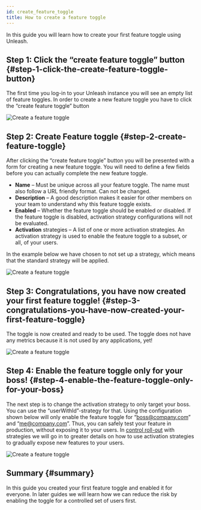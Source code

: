 ```yaml
---
id: create_feature_toggle
title: How to create a feature toggle
---
```


In this guide you will learn how to create your first feature toggle using Unleash.

## Step 1: Click the “create feature toggle” button {#step-1-click-the-create-feature-toggle-button}

The first time you log-in to your Unleash instance you will see an empty list of feature toggles. In order to create a new feature toggle you have to click the “create feature toggle” button

![Create a feature toggle](/img/create_feature_toggle_button.png)

## Step 2: Create Feature toggle {#step-2-create-feature-toggle}

After clicking the “create feature toggle” button you will be presented with a form for creating a new feature toggle. You will need to define a few fields before you can actually complete the new feature toggle.

- **Name** – Must be unique across all your feature toggle. The name must also follow a URL friendly format. Can not be changed.
- **Description** – A good description makes it easier for other members on your team to understand why this feature toggle exists.
- **Enabled** – Whether the feature toggle should be enabled or disabled. If the feature toggle is disabled, activation strategy configurations will not be evaluated.
- **Activation** strategies – A list of one or more activation strategies. An activation strategy is used to enable the feature toggle to a subset, or all, of your users.

In the example below we have chosen to not set up a strategy, which means that the standard strategy will be applied.

![Create a feature toggle](/img/create_feature_toggle_save.png)

## Step 3: Congratulations, you have now created your first feature toggle! {#step-3-congratulations-you-have-now-created-your-first-feature-toggle}

The toggle is now created and ready to be used. The toggle does not have any metrics because it is not used by any applications, yet!

![Create a feature toggle](/img/create_feature_toggle_list.png)

## Step 4: Enable the feature toggle only for your boss! {#step-4-enable-the-feature-toggle-only-for-your-boss}

The next step is to change the activation strategy to only target your boss. You can use the “userWithId”-strategy for that. Using the configuration shown below will only enable the feature toggle for “boss@company.com” and “me@company.com”. Thus, you can safely test your feature in production, without exposing it to your users. In [control roll-out](./control_rollout) with strategies we will go in to greater details on how to use activation strategies to gradually expose new features to your users.

![Create a feature toggle](/img/create_feature_toggle_userIds.png)

## Summary {#summary}

In this guide you created your first feature toggle and enabled it for everyone. In later guides we will learn how we can reduce the risk by enabling the toggle for a controlled set of users first.
